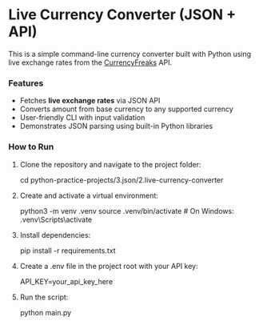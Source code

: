 # Live Currency Converter (JSON + API)

This is a simple command-line currency converter built with Python using live exchange rates from the [CurrencyFreaks](https://currencyfreaks.com/) API.


### Features

- Fetches **live exchange rates** via JSON API
- Converts amount from base currency to any supported currency
- User-friendly CLI with input validation
- Demonstrates JSON parsing using built-in Python libraries


### How to Run

1. Clone the repository and navigate to the project folder:

   cd python-practice-projects/3.json/2.live-currency-converter 

2. Create and activate a virtual environment:

   python3 -m venv .venv
   source .venv/bin/activate  # On Windows: .venv\Scripts\activate 

3. Install dependencies:

   pip install -r requirements.txt

4. Create a .env file in the project root with your API key:

   API_KEY=your_api_key_here

5. Run the script:

   python main.py

